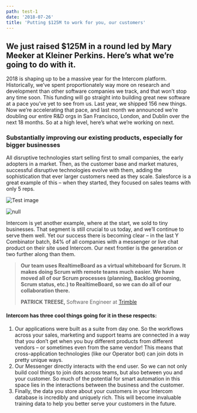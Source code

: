 ```yaml
---
path: test-1
date: '2018-07-26'
title: 'Putting $125M to work for you, our customers'
---
```

## We just raised $125M in a round led by Mary Meeker at Kleiner Perkins. Here’s what we’re going to do with it.

2018 is shaping up to be a massive year for the Intercom platform. Historically, we’ve spent proportionately way more on research and development than other software companies we track, and that won’t stop any time soon. This funding will go straight into building great new software at a pace you’ve yet to see from us. Last year, we shipped 156 new things. Now we’re accelerating that pace, and last month we announced we’re doubling our entire R&D orgs in San Francisco, London, and Dublin over the next 18 months. So at a high level, here’s what we’re working on next.

### Substantially improving our existing products, especially for bigger businesses

All disruptive technologies start selling first to small companies, the early adopters in a market. Then, as the customer base and market matures, successful disruptive technologies evolve with them, adding the sophistication that ever larger customers need as they scale. Salesforce is a great example of this – when they started, they focused on sales teams with only 5 reps.

![Test image](/assets/img7.png)

![null](/assets/img3.png)

Intercom is yet another example, where at the start, we sold to tiny businesses. That segment is still crucial to us today, and we’ll continue to serve them well. Yet our success there is becoming clear – in the last Y Combinator batch, 84% of all companies with a messenger or live chat product on their site used Intercom. Our next frontier is the generation or two further along than them.

<blockquote>
  <p class="__text"><strong>
    Our team uses RealtimeBoard as a virtual whiteboard 
    for Scrum. It makes doing Scrum with remote teams 
    much easier. We have moved all of our Scrum processes 
    (planning, Backlog grooming, Scrum status, etc.) 
    to RealtimeBoard, so we can do all of our collaboration 
    there.</strong>
  </p>
  <p class="__source">
    <strong>PATRICK TREESE, </strong>Software Engineer at <a href="#">Trimble</a>
  </p>
</blockquote>

#### Intercom has three cool things going for it in these respects:
1. Our applications were built as a suite from day one. So the workflows across your sales, marketing and support teams are connected in a way that you don’t get when you buy different products from different vendors – or sometimes even from the same vendor! This means that cross-application technologies (like our Operator bot) can join dots in pretty unique ways.
2. Our Messenger directly interacts with the end user. So we can not only build cool things to join dots across teams, but also between you and your customer. So much of the potential for smart automation in this space lies in the interactions between the business and the customer.
3. Finally, the data you store about your customers in your Intercom database is incredibly and uniquely rich. This will become invaluable training data to help you better serve your customers in the future.
